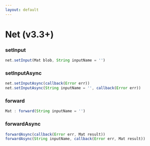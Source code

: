 ```yaml
---
layout: default
---
```


# Net (v3.3+)

<a name="setInput"></a>

### setInput
``` javascript
net.setInput(Mat blob, String inputName = '')
```

<a name="setInputAsync"></a>

### setInputAsync
``` javascript
net.setInputAsync(callback(Error err))
net.setInputAsync(String inputName = '', callback(Error err))
```

<a name="forward"></a>

### forward
``` javascript
Mat : forward(String inputName = '')
```

<a name="forwardAsync"></a>

### forwardAsync
``` javascript
forwardAsync(callback(Error err, Mat result))
forwardAsync(String inputName, callback(Error err, Mat result))
```